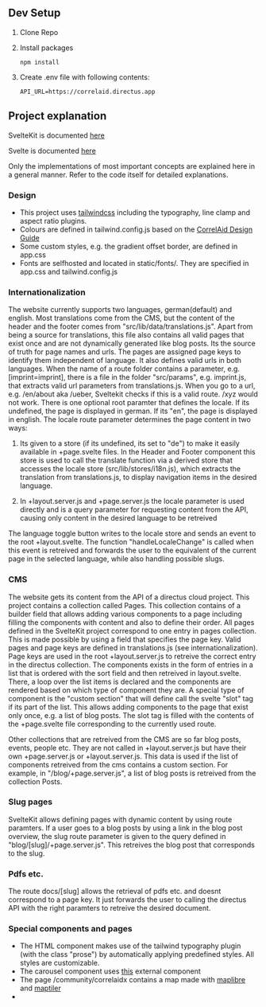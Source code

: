 ## Dev Setup
1. Clone Repo

2. Install packages

    ```
    npm install
    ```
3. Create .env file with following contents:
    ```
    API_URL=https://correlaid.directus.app
    ```

## Project explanation

SvelteKit is documented [here](https://kit.svelte.dev/docs/introduction)

Svelte is documented [here](https://svelte.dev/docs)

Only the implementations of most important concepts are explained here in a general manner. Refer to the code itself for detailed explanations.

### Design

- This project uses [tailwindcss](https://tailwindcss.com/) including the typography, line clamp and aspect ratio plugins. 
- Colours are defined in tailwind.config.js based on the [CorrelAid Design Guide](https://docs.correlaid.org/wiki/design-guide)
- Some custom styles, e.g. the gradient offset border, are defined in app.css
- Fonts are selfhosted and located in static/fonts/. They are specified in app.css and tailwind.config.js

### Internationalization

The website currently supports two languages, german(default) and english. Most translations come from the CMS, but the content of the header and the footer comes from "src/lib/data/translations.js". Apart from being a source for translations, this file also contains all valid pages that exist once and are not dynamically generated like blog posts. Its the source of truth for page names and urls. The pages are assigned page keys to identify them independent of language. It also defines valid urls in both languages. When the name of a route folder contains a parameter, e.g. \[imprint=imprint\], there is a file in the folder "src/params", e.g. imprint.js, that extracts valid url parameters from translations.js. When you go to a url, e.g. /en/about aka /ueber, Sveltekit checks if this is a valid route. /xyz would not work. There is one optional root paramter that defines the locale. If its undefined, the page is displayed in german. If its "en", the page is displayed in english. The locale route parameter determines the page content in two ways: 

1. Its given to a store (if its undefined, its set to "de") to make it easily available in +page.svelte files. In the Header and Footer component this store is used to call the translate function via a derived store that accesses the locale store (src/lib/stores/i18n.js), which extracts the translation from translations.js, to display navigation items in the desired language. 

2. In +layout.server.js and +page.server.js the locale parameter is used directly and is a query parameter for requesting content from the API, causing only content in the desired language to be retreived

The language toggle button writes to the locale store and sends an event to the root +layout.svelte. The function "handleLocaleChange" is called when this event is retreived and forwards the user to the equivalent of the current page in the selected language, while also handling possible slugs.

### CMS

The website gets its content from the API of a directus cloud project. This project contains a collection called Pages. This collection contains of a builder field that allows adding various components to a page including filling the components with content and also to define their order. All pages defined in the SvelteKit project correspond to one entry in pages collection. This is made possible by using a field that specifies the page key. Valid pages and page keys are defined in translations.js (see internationalization). Page keys are used in the root +layout.server.js to retreive the correct entry in the directus collection. The components exists in the form of entries in a list that is ordered with the sort field and then retreived in layout.svelte. There, a loop over the list items is declared and the components are rendered based on which type of component they are. A special type of component is the "custom section" that will define call the svelte "slot" tag if its part of the list. This allows adding components to the page that exist only once, e.g. a list of blog posts. The slot tag is filled with the contents of the +page.svelte file corresponding to the currently used route.

Other collections that are retreived from the CMS are so far blog posts, events, people etc. They are not called in +layout.server.js but have their own +page.server.js or +layout.server.js. This data is used if the list of components retreived from the cms contains a custom section. For example, in "/blog/+page.server.js", a list of blog posts is retreived from the collection Posts. 

### Slug pages

SvelteKit allows defining pages with dynamic content by using route paramters. If a user goes to a blog posts by using a link in the blog post overview, the slug route parameter is given to the query defined in "blog/\[slug]/+page.server.js". This retreives the blog post that corresponds to the slug. 

### Pdfs etc.

The route docs/\[slug] allows the retrieval of pdfs etc. and doesnt correspond to a page key. It just forwards the user to calling the directus API with the right paramters to retreive the desired document. 

### Special components and pages
- The HTML component makes use of the tailwind typography plugin (with the class "prose") by automatically applying predefined styles. All styles are customizable.
- The carousel component uses [this](https://github.com/vadimkorr/svelte-carousel) external component
- The page /community/correlaidx contains a map made with [maplibre](https://maplibre.org/) and [maptiler](https://www.maptiler.com/)
- 


